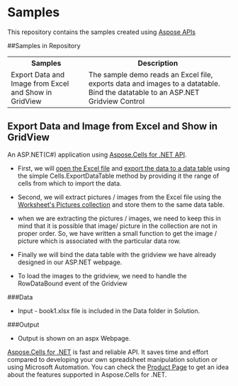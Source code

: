 Samples
=======

This repository contains the samples created using [Aspose APIs](http://www.aspose.com)

##Samples in Repository

<table>
  <tr><th>Samples<th>Description</th></tr>
  <tr><td>Export Data and Image from Excel and Show in GridView</td><td>The sample demo reads an Excel file, exports data and images to a datatable. Bind the datatable to an ASP.NET Gridview Control</td></tr>
 </table>

## Export Data and Image from Excel and Show in GridView

An ASP.NET(C#) application using [Aspose.Cells for .NET API](http://www.aspose.com/.net/excel-component.aspx). 

* First, we will [open the Excel file](http://www.aspose.com/docs/display/cellsnet/Opening+Files) and [export the data to a data table](http://www.aspose.com/docs/display/cellsnet/Exporting+Data+from+Worksheets) using the simple Cells.ExportDataTable method by providing it the range of cells from which to import the data.

* Second, we will extract pictures / images from the Excel file using the [Worksheet's Pictures collection](http://www.aspose.com/docs/display/cellsnet/Adding+Pictures) and store them to the same data table. 
 
* when we are extracting the pictures / images, we need to keep this in mind that it is possible that image/ picture in the collection are not in proper order. So, we have written a small function to get the image / picture which is associated with the particular data row.

* Finally we will bind the data table with the gridview we have already designed in our ASP.NET webpage.

* To load the images to the gridview, we need to handle the RowDataBound event of the Gridview

###Data

+ Input - book1.xlsx file is included in the Data folder in Solution.

###Output

+ Output is shown on an aspx Webpage.


[Aspose.Cells for .NET](http://www.aspose.com/.net/excel-component.aspx) is fast and reliable API. It saves time and effort compared to developing your own spreadsheet manipulation solution or using Microsoft Automation. You can check the [Product Page](http://www.aspose.com/.net/excel-component.aspx) to get an idea about the features supported in Aspose.Cells for .NET.



